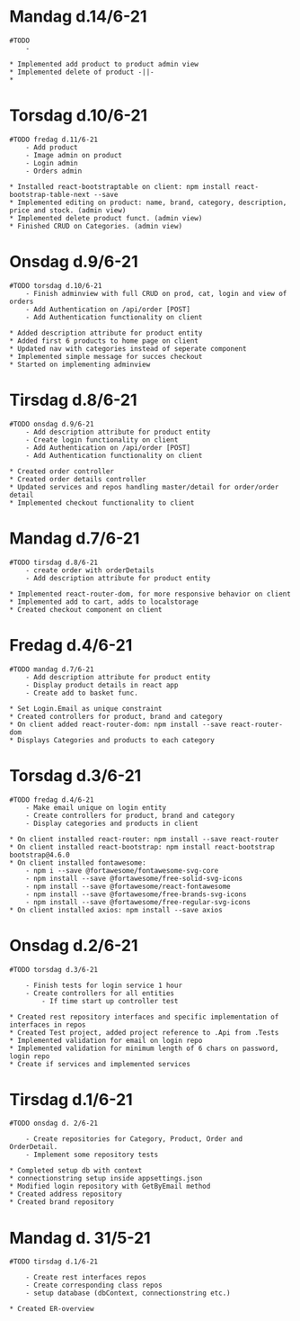 # Mandag d.14/6-21
	#TODO
		- 

	* Implemented add product to product admin view
	* Implemented delete of product -||-
	* 

# Torsdag d.10/6-21
	#TODO fredag d.11/6-21
		- Add product
		- Image admin on product
		- Login admin
		- Orders admin

	* Installed react-bootstraptable on client: npm install react-bootstrap-table-next --save
	* Implemented editing on product: name, brand, category, description, price and stock. (admin view)
	* Implemented delete product funct. (admin view)
	* Finished CRUD on Categories. (admin view)


# Onsdag d.9/6-21
	#TODO torsdag d.10/6-21
		- Finish adminview with full CRUD on prod, cat, login and view of orders
		- Add Authentication on /api/order [POST]
		- Add Authentication functionality on client

	* Added description attribute for product entity
	* Added first 6 products to home page on client
	* Updated nav with categories instead of seperate component
	* Implemented simple message for succes checkout
	* Started on implementing adminview

# Tirsdag d.8/6-21
	#TODO onsdag d.9/6-21
		- Add description attribute for product entity
		- Create login functionality on client
		- Add Authentication on /api/order [POST]
		- Add Authentication functionality on client

	* Created order controller
	* Created order details controller 
	* Updated services and repos handling master/detail for order/order detail
	* Implemented checkout functionality to client


# Mandag d.7/6-21
	#TODO tirsdag d.8/6-21
		- create order with orderDetails
		- Add description attribute for product entity

	* Implemented react-router-dom, for more responsive behavior on client
	* Implemented add to cart, adds to localstorage
	* Created checkout component on client

# Fredag d.4/6-21
	#TODO mandag d.7/6-21
		- Add description attribute for product entity
		- Display product details in react app
		- Create add to basket func.

	* Set Login.Email as unique constraint
	* Created controllers for product, brand and category
	* On client added react-router-dom: npm install --save react-router-dom
	* Displays Categories and products to each category


# Torsdag d.3/6-21
	#TODO fredag d.4/6-21
		- Make email unique on login entity
		- Create controllers for product, brand and category
		- Display categories and products in client

	* On client installed react-router: npm install --save react-router
	* On client installed react-bootstrap: npm install react-bootstrap bootstrap@4.6.0
	* On client installed fontawesome: 
		- npm i --save @fortawesome/fontawesome-svg-core
		- npm install --save @fortawesome/free-solid-svg-icons
		- npm install --save @fortawesome/react-fontawesome
		- npm install --save @fortawesome/free-brands-svg-icons
		- npm install --save @fortawesome/free-regular-svg-icons
	* On client installed axios: npm install --save axios

# Onsdag d.2/6-21
	#TODO torsdag d.3/6-21
		
		- Finish tests for login service 1 hour
		- Create controllers for all entities
			- If time start up controller test

	* Created rest repository interfaces and specific implementation of interfaces in repos
	* Created Test project, added project reference to .Api from .Tests
	* Implemented validation for email on login repo
	* Implemented validation for minimum length of 6 chars on password, login repo
	* Create if services and implemented services
	

# Tirsdag d.1/6-21
	#TODO onsdag d. 2/6-21

		- Create repositories for Category, Product, Order and OrderDetail.
		- Implement some repository tests

	* Completed setup db with context
	* connectionstring setup inside appsettings.json
	* Modified login repository with GetByEmail method
	* Created address repository
	* Created brand repository


# Mandag d. 31/5-21
	#TODO tirsdag d.1/6-21

		- Create rest interfaces repos
		- Create corresponding class repos
		- setup database (dbContext, connectionstring etc.)

	* Created ER-overview
